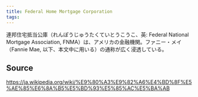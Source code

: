 ```yaml
---
title: Federal Home Mortgage Corporation
tags: 
---
```


連邦住宅抵当公庫（れんぽうじゅうたくていとうこうこ、英: Federal National Mortgage Association, FNMA）は、アメリカの金融機関。ファニー・メイ（Fannie Mae, 以下、本文中に用いる）の通称が広く浸透している。

## Source
https://ja.wikipedia.org/wiki/%E9%80%A3%E9%82%A6%E4%BD%8F%E5%AE%85%E6%8A%B5%E5%BD%93%E5%85%AC%E5%BA%AB
